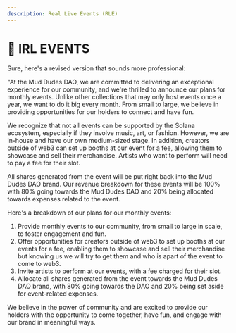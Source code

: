 ```yaml
---
description: Real Live Events (RLE)
---
```


# 🤯 IRL EVENTS&#x20;

Sure, here's a revised version that sounds more professional:

"At the Mud Dudes DAO, we are committed to delivering an exceptional experience for our community, and we're thrilled to announce our plans for monthly events. Unlike other collections that may only host events once a year, we want to do it big every month. From small to large, we believe in providing opportunities for our holders to connect and have fun.

We recognize that not all events can be supported by the Solana ecosystem, especially if they involve music, art, or fashion. However, we are in-house and have our own medium-sized stage. In addition, creators outside of web3 can set up booths at our event for a fee, allowing them to showcase and sell their merchandise. Artists who want to perform will need to pay a fee for their slot.

All shares generated from the event will be put right back into the Mud Dudes DAO brand. Our revenue breakdown for these events will be 100% with 80% going towards the Mud Dudes DAO and 20% being allocated towards expenses related to the event.

Here's a breakdown of our plans for our monthly events:

1. Provide monthly events to our community, from small to large in scale, to foster engagement and fun.
2. Offer opportunities for creators outside of web3 to set up booths at our events for a fee, enabling them to showcase and sell their merchandise but knowing us we will try to get them and who is apart of the event to come to web3.
3. Invite artists to perform at our events, with a fee charged for their slot.
4. Allocate all shares generated from the event towards the Mud Dudes DAO brand, with 80% going towards the DAO and 20% being set aside for event-related expenses.

We believe in the power of community and are excited to provide our holders with the opportunity to come together, have fun, and engage with our brand in meaningful ways.&#x20;

